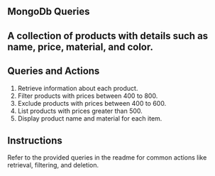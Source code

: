 ## MongoDb Queries

## A collection of products with details such as name, price, material, and color.

## Queries and Actions

1. Retrieve information about each product.
2. Filter products with prices between 400 to 800.
3. Exclude products with prices between 400 to 600.
4. List products with prices greater than 500.
5. Display product name and material for each item.

## Instructions

Refer to the provided queries in the readme for common actions like retrieval, filtering, and deletion.
